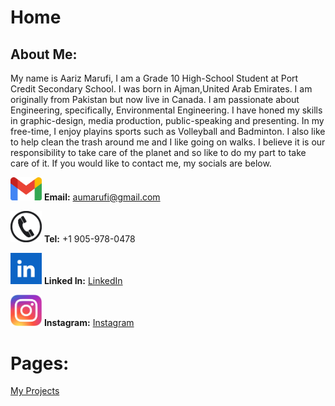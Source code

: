 # Home

## About Me:

My name is Aariz Marufi, I am a Grade 10 High-School Student at Port Credit Secondary School. I was born in Ajman,United Arab Emirates. I am originally from Pakistan but now live in Canada. I am passionate about Engineering, specifically, Environmental Engineering. I have honed my skills in graphic-design, media production, public-speaking and presenting. In my free-time, I enjoy playins sports such as Volleyball and Badminton. I also like to help clean the trash around me and I like going on walks. I believe it is our responsibility to take care of the planet and so like to do my part to take care of it. If you would like to contact me, my socials are below.


<img src="docs/assets/Gmail_Logo" width="50" height="auto"> **Email:** aumarufi@gmail.com

<img src="docs/assets/Phone_Logo" width="50" height="auto"> **Tel:** +1 905-978-0478

<img src="docs/assets/Linkedin_Logo" width="50" height="auto"> **Linked In:** [LinkedIn](www.linkedin.com/in/aariz-marufi-b15420347)

<img src="docs/assets/Instagram_Logo" width="50" height="auto"> **Instagram:** [Instagram](https://www.instagram.com/aariz.marufi/)





# Pages:
[My Projects](My_Projects.md)
